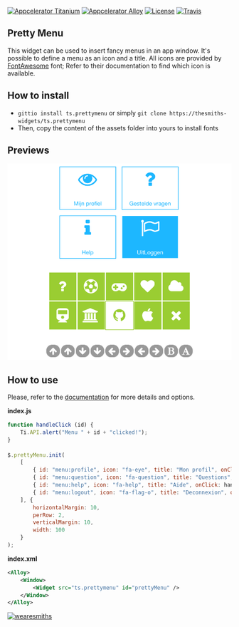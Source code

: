 [![Appcelerator
Titanium](http://www-static.appcelerator.com/badges/titanium-git-badge-sq.png)](http://appcelerator.com/titanium/)
[![Appcelerator
Alloy](http://www-static.appcelerator.com/badges/alloy-git-badge-sq.png)](http://appcelerator.com/alloy/)
[![License](http://img.shields.io/badge/license-Apache%202.0-blue.svg?style=flat)](http://choosealicense.com/licenses/apache-2.0/)
[![Travis](https://api.travis-ci.org/TheSmiths-Widgets/ts.prettymenu.svg)](https://travis-ci.org/TheSmiths-Widgets/ts.prettymenu/)

## Pretty Menu
This widget can be used to insert fancy menus in an app window. It's possible to define a menu as an
icon and a title. All icons are provided by [FontAwesome](https://fontawesome.io/icons) font; Refer
to their documentation to find which icon is available.

## How to install
- `gittio install ts.prettymenu` or simply `git clone https://thesmiths-widgets/ts.prettymenu`
- Then, copy the content of the assets folder into yours to install fonts

## Previews 

![screenshot](https://github.com/thesmiths-widgets/ts.prettymenu/blob/doc/images/screenshot.png)

## How to use
Please, refer to the [documentation](https://thesmiths-widgets.github.io/ts.prettymenu) for more
details and options.

**index.js**
```javascript
function handleClick (id) {
    Ti.API.alert("Menu " + id + "clicked!");
}

$.prettyMenu.init(
    [
        { id: "menu:profile", icon: "fa-eye", title: "Mon profil", onClick: handleClick },
        { id: "menu:question", icon: "fa-question", title: "Questions", onClick: handleClick },
        { id: "menu:help", icon: "fa-help", title: "Aide", onClick: handleClick },
        { id: "menu:logout", icon: "fa-flag-o", title: "Deconnexion", onClick: handleClick }
    ], {
        horizontalMargin: 10,
        perRow: 2,
        verticalMargin: 10,
        width: 100
    }
);
```

**index.xml**
```xml
<Alloy>
    <Window>
        <Widget src="ts.prettymenu" id="prettyMenu" />
    </Window>
</Alloy>
```

[![wearesmiths](http://wearesmiths.com/media/logoGitHub.png)](http://wearesmiths.com)
